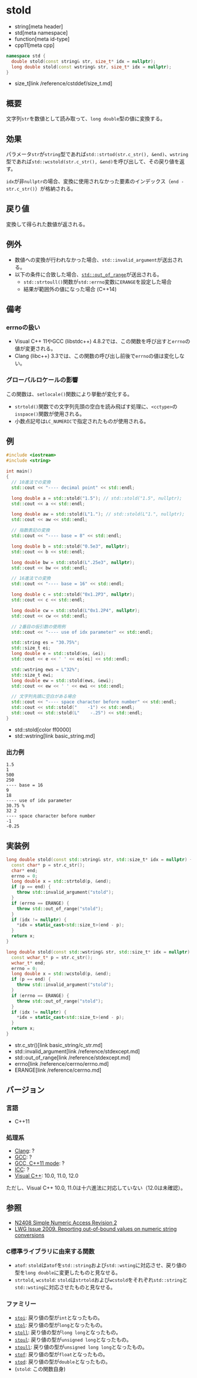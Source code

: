 # stold
* string[meta header]
* std[meta namespace]
* function[meta id-type]
* cpp11[meta cpp]

```cpp
namespace std {
  double stold(const string& str, size_t* idx = nullptr);
  long double stold(const wstring& str, size_t* idx = nullptr);
}
```
* size_t[link /reference/cstddef/size_t.md]

## 概要
文字列`str`を数値として読み取って、`long double`型の値に変換する。


## 効果
パラメータ`str`が`string`型であれば`std::strtod(str.c_str(), &end)`、`wstring`型であれば`std::wcstold(str.c_str(), &end)`を呼び出して、その戻り値を返す。

`idx`が非`nullptr`の場合、変換に使用されなかった要素のインデックス（`end - str.c_str()`）が格納される。


## 戻り値
変換して得られた数値が返される。


## 例外
- 数値への変換が行われなかった場合、`std::invalid_argument`が送出される。
- 以下の条件に合致した場合、[`std::out_of_range`](/reference/stdexcept.md)が送出される。
    - `std::strtoull()`関数が`std::errno`変数に`ERANGE`を設定した場合
    - 結果が範囲外の値になった場合 (C++14)


## 備考
### errnoの扱い
- Visual C++ 11やGCC (libstdc++) 4.8.2では、この関数を呼び出すと`errno`の値が変更される。
- Clang (libc++) 3.3では、この関数の呼び出し前後で`errno`の値は変化しない。

### グローバルロケールの影響
この関数は、`setlocale()`関数により挙動が変化する。

- `strtold()`関数での文字列先頭の空白を読み飛ばす処理に、`<cctype>`の`isspace()`関数が使用される。
- 小数点記号は`LC_NUMERIC`で指定されたものが使用される。


## 例
```cpp
#include <iostream>
#include <string>

int main()
{
  // 10進法での変換
  std::cout << "---- decimal point" << std::endl;

  long double a = std::stold("1.5"); // std::stold("1.5", nullptr);
  std::cout << a << std::endl;

  long double aw = std::stold(L"1."); // std::stold(L"1.", nullptr);
  std::cout << aw << std::endl;

  // 指数表記の変換
  std::cout << "---- base = 8" << std::endl;

  long double b = std::stold("0.5e3", nullptr);
  std::cout << b << std::endl;

  long double bw = std::stold(L".25e3", nullptr);
  std::cout << bw << std::endl;

  // 16進法での変換
  std::cout << "---- base = 16" << std::endl;

  long double c = std::stold("0x1.2P3", nullptr);
  std::cout << c << std::endl;

  long double cw = std::stold(L"0x1.2P4", nullptr);
  std::cout << cw << std::endl;

  // 2番目の仮引数の使用例
  std::cout << "---- use of idx parameter" << std::endl;

  std::string es = "30.75%";
  std::size_t ei;
  long double e = std::stold(es, &ei);
  std::cout << e << ' ' << es[ei] << std::endl;

  std::wstring ews = L"32%";
  std::size_t ewi;
  long double ew = std::stold(ews, &ewi);
  std::cout << ew << ' ' << ewi << std::endl;

  // 文字列先頭に空白がある場合
  std::cout << "---- space character before number" << std::endl;
  std::cout << std::stold("    -1") << std::endl;
  std::cout << std::stold(L"    -.25") << std::endl;
}
```
* std::stold[color ff0000]
* std::wstring[link basic_string.md]

### 出力例
```
1.5
1
500
250
---- base = 16
9
18
---- use of idx parameter
30.75 %
32 2
---- space character before number
-1
-0.25
```

## 実装例
```cpp
long double stold(const std::string& str, std::size_t* idx = nullptr) {
  const char* p = str.c_str();
  char* end;
  errno = 0;
  long double x = std::strtold(p, &end);
  if (p == end) {
    throw std::invalid_argument("stold");
  }
  if (errno == ERANGE) {
    throw std::out_of_range("stold");
  }
  if (idx != nullptr) {
    *idx = static_cast<std::size_t>(end - p);
  }
  return x;
}

long double stold(const std::wstring& str, std::size_t* idx = nullptr) {
  const wchar_t* p = str.c_str();
  wchar_t* end;
  errno = 0;
  long double x = std::wcstold(p, &end);
  if (p == end) {
    throw std::invalid_argument("stold");
  }
  if (errno == ERANGE) {
    throw std::out_of_range("stold");
  }
  if (idx != nullptr) {
    *idx = static_cast<std::size_t>(end - p);
  }
  return x;
}
```
* str.c_str()[link basic_string/c_str.md]
* std::invalid_argument[link /reference/stdexcept.md]
* std::out_of_range[link /reference/stdexcept.md]
* errno[link /reference/cerrno/errno.md]
* ERANGE[link /reference/cerrno.md]

## バージョン
### 言語
- C++11

### 処理系
- [Clang](/implementation.md#clang): ?
- [GCC](/implementation.md#gcc): ?
- [GCC, C++11 mode](/implementation.md#gcc): ?
- [ICC](/implementation.md#icc): ?
- [Visual C++](/implementation.md#visual_cpp): 10.0, 11.0, 12.0

ただし、Visual C++ 10.0, 11.0は十六進法に対応していない（12.0は未確認）。

## 参照
- [N2408 Simple Numeric Access Revision 2](http://www.open-std.org/jtc1/sc22/wg21/docs/papers/2007/n2408.html)
- [LWG Issue 2009. Reporting out-of-bound values on numeric string conversions](http://www.open-std.org/jtc1/sc22/wg21/docs/lwg-defects.html#2009)

### C標準ライブラリに由来する関数
- `atof`: `stold`は`atof`を`std::string`および`std::wsting`に対応させ、戻り値の型を`long double`に変更したものと見なせる。
- `strtold`, `wcstold`: `stold`は`strtold`および`wcstold`をそれぞれ`std::string`と`std::wsting`に対応させたものと見なせる。

### ファミリー
- [`stoi`](stoi.md): 戻り値の型が`int`となったもの。
- [`stol`](stol.md): 戻り値の型が`long`となったもの。
- [`stoll`](stoll.md): 戻り値の型が`long long`となったもの。
- [`stoul`](stoul.md): 戻り値の型が`unsigned long`となったもの。
- [`stoull`](stoull.md): 戻り値の型が`unsigned long long`となったもの。
- [`stof`](stof.md): 戻り値の型が`float`となったもの。
- [`stod`](stod.md): 戻り値の型が`double`となったもの。
- (`stold`: この関数自身)

